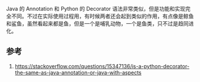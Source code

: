 Java 的 Annotation 和 Python 的 Decorator 语法非常类似，但是功能和实现完全不同。不过在实际使用过程用，有时候两者还会起到类似的作用，有点像是鲸鱼和鲨鱼，虽然看起来都是鱼，但是一个是哺乳动物，一个是鱼类，只不过是趋同进化。

## 参考

1. https://stackoverflow.com/questions/15347136/is-a-python-decorator-the-same-as-java-annotation-or-java-with-aspects

